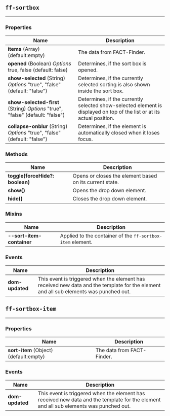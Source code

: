 ## `ff-sortbox`
___
### Properties
| Name | Description |
| ---- | ----------- |
| **items** (Array) (default:empty) | The data from FACT-Finder. |
| **opened** (Boolean) *Options* true, false (default: false) | Determines, if the sort box is opened. |
| **show-selected** (String) *Options* "true", "false" (default: "false") | Determines, if the currently selected sorting is also shown inside the sort box. |
| **show-selected-first** (String) *Options* "true", "false" (default: "false") | Determines, if the currently selected show-selected element is displayed on top of the list or at its actual position. |
| **collapse-onblur** (String) *Options* "true", "false" (default: "false") | Determines, if the element is automatically closed when it loses focus. |

### Methods
| Name | Description |
| ---- | ----------- |
| **toggle(forceHide?: boolean)** | Opens or closes the element based on its current state. |
| **show()** | Opens the drop down element. |
| **hide()** | Closes the drop down element. |

### Mixins
| Name | Description |
| ---- | ----------- |
| **--sort-item-container** |  Applied to the container of the `ff-sortbox-item` element. |

### Events
| Name | Description |
| ---- | ----------- |
| **dom-updated** | This event is triggered when the element has received new data and the template for the element and all sub elements was punched out. |

## `ff-sortbox-item`
___
### Properties
| Name | Description |
| ---- | ----------- |
| **sort-item** (Object) (default:empty)|The data from FACT-Finder. |

### Events
| Name | Description |
| ---- | ----------- |
| **dom-updated** | This event is triggered when the element has received new data and the template for the element and all sub elements was punched out. |